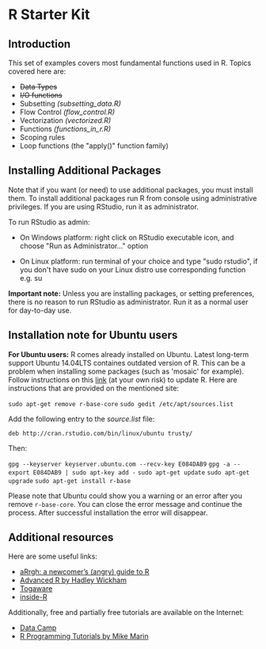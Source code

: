R Starter Kit
=============

Introduction
------------

This set of examples covers most fundamental functions used in R. Topics covered here are:

* ~~Data Types~~
* ~~I/O functions~~
* Subsetting *(subsetting_data.R)*
* Flow Control *(flow_control.R)*
* Vectorization *(vectorized.R)*
* Functions *(functions_in_r.R)*
* Scoping rules
* Loop functions (the "apply()" function family)

Installing Additional Packages
------------------------------

Note that if you want (or need) to use additional packages, you must install them. To install additional packages run R from console using administrative privileges. If you are using RStudio, run it as administrator.

To run RStudio as admin:

* On Windows platform: right click on RStudio executable icon, and choose "Run as Administrator..." option

* On Linux platform: run terminal of your choice and type "sudo rstudio", if you don't have sudo on your Linux distro use corresponding function e.g. su

**Important note:** Unless you are installing packages, or setting preferences, there is no reason to run RStudio as administrator. Run it as a normal user for day-to-day use.

Installation note for Ubuntu users
----------------------------------

**For Ubuntu users:** R comes already installed on Ubuntu. Latest long-term support Ubuntu 14.04LTS containes outdated version of R. This can be a problem when installing some packages (such as 'mosaic' for example). Follow instructions on this [link](http://sysads.co.uk/2014/06/install-r-base-3-1-0-ubuntu-14-04/) (at your own risk) to update R. Here are instructions that are provided on the mentioned site:

`sudo apt-get remove r-base-core`
`sudo gedit /etc/apt/sources.list`

Add the following entry to the *source.list* file:

`deb http://cran.rstudio.com/bin/linux/ubuntu trusty/`

Then:

`gpg --keyserver keyserver.ubuntu.com --recv-key E084DAB9`
`gpg -a --export E084DAB9 | sudo apt-key add -`
`sudo apt-get update`
`sudo apt-get upgrade`
`sudo apt-get install r-base`

Please note that Ubuntu could show you a warning or an error after you remove `r-base-core`. You can close the error message and continue the process. After successful installation the error will disappear.

Additional resources
--------------------

Here are some useful links:

* [aRrgh: a newcomer’s (angry) guide to R](http://arrgh.tim-smith.us/)
* [Advanced R by Hadley Wickham](http://adv-r.had.co.nz/)
* [Togaware](http://togaware.com/onepager/)
* [inside-R](http://www.inside-r.org/)

Additionally, free and partially free tutorials are available on the Internet:

* [Data Camp](https://www.datacamp.com/)
* [R Programming Tutorials by Mike Marin](https://www.youtube.com/watch?v=cX532N_XLIs&index=1&list=PLqzoL9-eJTNBDdKgJgJzaQcY6OXmsXAHU)
